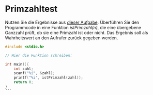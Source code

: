# Primzahltest

Nutzen Sie die Ergebnisse aus [dieser Aufgabe](https://github.com/LosWochos76/GrundlagenDerProgrammierungInC/blob/main/07%20-%20For-Schleifen/05.md). 
Überführen Sie den Programmcode in eine Funktion *istPrimzahl(n)*, 
die eine übergebene Ganzzahl prüft, ob sie eine Primzahl ist oder nicht.
Das Ergebnis soll als Wahrheitswert an den Aufrufer zurück gegeben werden.

```cpp
#include <stdio.h>

// Hier die Funktion schreiben:

int main(){
    int zahl;
    scanf("%i", &zahl);
    printf("%i", istPrimzahl(zahl));
    return 0;
}
´´´